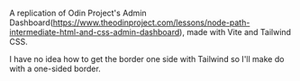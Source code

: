 A replication of Odin Project's Admin Dashboard(https://www.theodinproject.com/lessons/node-path-intermediate-html-and-css-admin-dashboard), made with Vite and Tailwind CSS.

I have no idea how to get the border one side with Tailwind so I'll make do with a one-sided border.